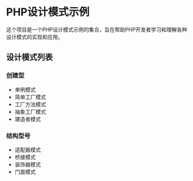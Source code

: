 # PHP设计模式示例

这个项目是一个PHP设计模式示例的集合，旨在帮助PHP开发者学习和理解各种设计模式的实现和应用。

## 设计模式列表

### 创建型
- 单例模式
- 简单工厂模式
- 工厂方法模式
- 抽象工厂模式
- 建造者模式

### 结构型号
- 适配器模式
- 桥接模式
- 装饰器模式
- 门面模式